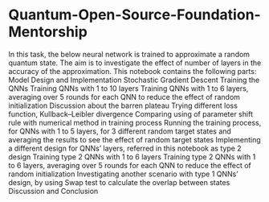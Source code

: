 # Quantum-Open-Source-Foundation-Mentorship
In this task, the below neural network is trained to approximate a random quantum state. The aim is to investigate the effect of number of layers in the accuracy of the approximation. This notebook contains the following parts:
  Model Design and Implementation
  Stochastic Gradient Descent
  Training the QNNs
  Training QNNs with 1 to 10 layers
  Training QNNs with 1 to 6 layers, averaging over 5 rounds for each QNN to reduce the effect of random initialization
  Discussion about the barren plateau
  Trying different loss function, Kullback–Leibler divergence
  Comparing using of parameter shift rule with numerical method in training process
  Running the training process, for QNNs with 1 to 5 layers, for 3 different random target states and averaging the results to see the effect of random target states
  Implementing a different design for QNNs’ layers, referred in this notebook as type 2 design
  Training type 2 QNNs with 1 to 6 layers
  Training type 2 QNNs with 1 to 6 layers, averaging over 5 rounds for each QNN to reduce the effect of random initialization
  Investigating another scenario with type 1 QNNs’ design, by using Swap test to calculate the overlap between states
  Discussion and Conclusion
